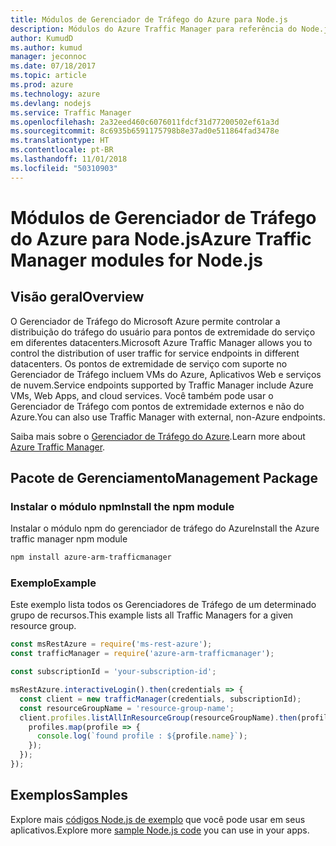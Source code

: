```yaml
---
title: Módulos de Gerenciador de Tráfego do Azure para Node.js
description: Módulos do Azure Traffic Manager para referência do Node.js
author: KumudD
ms.author: kumud
manager: jeconnoc
ms.date: 07/18/2017
ms.topic: article
ms.prod: azure
ms.technology: azure
ms.devlang: nodejs
ms.service: Traffic Manager
ms.openlocfilehash: 2a32eed460c6076011fdcf31d77200502ef61a3d
ms.sourcegitcommit: 8c6935b6591175798b8e37ad0e511864fad3478e
ms.translationtype: HT
ms.contentlocale: pt-BR
ms.lasthandoff: 11/01/2018
ms.locfileid: "50310903"
---
```

# <a name="azure-traffic-manager-modules-for-nodejs"></a><span data-ttu-id="44200-103">Módulos de Gerenciador de Tráfego do Azure para Node.js</span><span class="sxs-lookup"><span data-stu-id="44200-103">Azure Traffic Manager modules for Node.js</span></span>

## <a name="overview"></a><span data-ttu-id="44200-104">Visão geral</span><span class="sxs-lookup"><span data-stu-id="44200-104">Overview</span></span>

<span data-ttu-id="44200-105">O Gerenciador de Tráfego do Microsoft Azure permite controlar a distribuição do tráfego do usuário para pontos de extremidade do serviço em diferentes datacenters.</span><span class="sxs-lookup"><span data-stu-id="44200-105">Microsoft Azure Traffic Manager allows you to control the distribution of user traffic for service endpoints in different datacenters.</span></span> <span data-ttu-id="44200-106">Os pontos de extremidade de serviço com suporte no Gerenciador de Tráfego incluem VMs do Azure, Aplicativos Web e serviços de nuvem.</span><span class="sxs-lookup"><span data-stu-id="44200-106">Service endpoints supported by Traffic Manager include Azure VMs, Web Apps, and cloud services.</span></span> <span data-ttu-id="44200-107">Você também pode usar o Gerenciador de Tráfego com pontos de extremidade externos e não do Azure.</span><span class="sxs-lookup"><span data-stu-id="44200-107">You can also use Traffic Manager with external, non-Azure endpoints.</span></span>

<span data-ttu-id="44200-108">Saiba mais sobre o [Gerenciador de Tráfego do Azure](https://docs.microsoft.com/azure/traffic-manager/traffic-manager-overview).</span><span class="sxs-lookup"><span data-stu-id="44200-108">Learn more about [Azure Traffic Manager](https://docs.microsoft.com/azure/traffic-manager/traffic-manager-overview).</span></span>

## <a name="management-package"></a><span data-ttu-id="44200-109">Pacote de Gerenciamento</span><span class="sxs-lookup"><span data-stu-id="44200-109">Management Package</span></span>

### <a name="install-the-npm-module"></a><span data-ttu-id="44200-110">Instalar o módulo npm</span><span class="sxs-lookup"><span data-stu-id="44200-110">Install the npm module</span></span>

<span data-ttu-id="44200-111">Instalar o módulo npm do gerenciador de tráfego do Azure</span><span class="sxs-lookup"><span data-stu-id="44200-111">Install the Azure traffic manager npm module</span></span>

```bash
npm install azure-arm-trafficmanager
```

### <a name="example"></a><span data-ttu-id="44200-112">Exemplo</span><span class="sxs-lookup"><span data-stu-id="44200-112">Example</span></span>

<span data-ttu-id="44200-113">Este exemplo lista todos os Gerenciadores de Tráfego de um determinado grupo de recursos.</span><span class="sxs-lookup"><span data-stu-id="44200-113">This example lists all Traffic Managers for a given resource group.</span></span>

```javascript
const msRestAzure = require('ms-rest-azure');
const trafficManager = require('azure-arm-trafficmanager');

const subscriptionId = 'your-subscription-id';

msRestAzure.interactiveLogin().then(credentials => {
  const client = new trafficManager(credentials, subscriptionId);
  const resourceGroupName = 'resource-group-name';
  client.profiles.listAllInResourceGroup(resourceGroupName).then(profiles => {
    profiles.map(profile => {
      console.log(`found profile : ${profile.name}`);
    });
  });
});
```

## <a name="samples"></a><span data-ttu-id="44200-114">Exemplos</span><span class="sxs-lookup"><span data-stu-id="44200-114">Samples</span></span>

<span data-ttu-id="44200-115">Explore mais [códigos Node.js de exemplo](https://azure.microsoft.com/resources/samples/?platform=nodejs) que você pode usar em seus aplicativos.</span><span class="sxs-lookup"><span data-stu-id="44200-115">Explore more [sample Node.js code](https://azure.microsoft.com/resources/samples/?platform=nodejs) you can use in your apps.</span></span>
